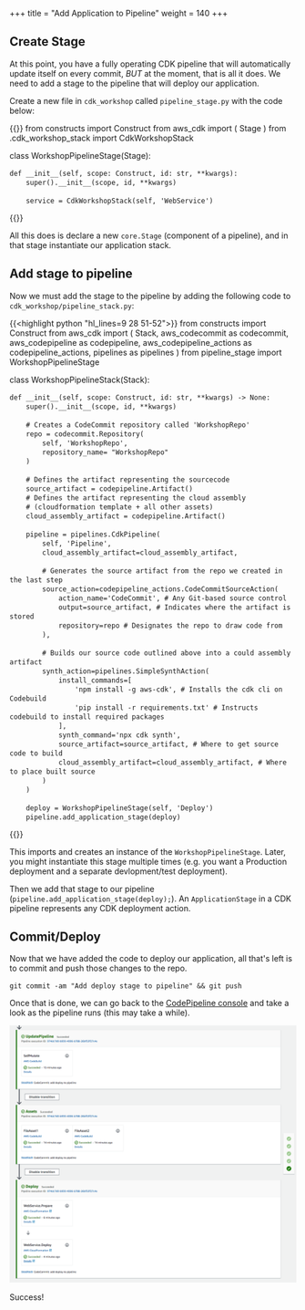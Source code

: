 +++
title = "Add Application to Pipeline"
weight = 140
+++

## Create Stage
At this point, you have a fully operating CDK pipeline that will automatically update itself on every commit, *BUT* at the moment, that is all it does. We need to add a stage to the pipeline that will deploy our application.

Create a new file in `cdk_workshop` called `pipeline_stage.py` with the code below:

{{<highlight python>}}
from constructs import Construct
from aws_cdk import (
    Stage
)
from .cdk_workshop_stack import CdkWorkshopStack

class WorkshopPipelineStage(Stage):

    def __init__(self, scope: Construct, id: str, **kwargs):
        super().__init__(scope, id, **kwargs)

        service = CdkWorkshopStack(self, 'WebService')

{{</highlight>}}

All this does is declare a new `core.Stage` (component of a pipeline), and in that stage instantiate our application stack.

## Add stage to pipeline
Now we must add the stage to the pipeline by adding the following code to `cdk_workshop/pipeline_stack.py`:

{{<highlight python "hl_lines=9 28 51-52">}}
from constructs import Construct
from aws_cdk import (
    Stack,
    aws_codecommit as codecommit,
    aws_codepipeline as codepipeline,
    aws_codepipeline_actions as codepipeline_actions,
    pipelines as pipelines
)
from pipeline_stage import WorkshopPipelineStage

class WorkshopPipelineStack(Stack):

    def __init__(self, scope: Construct, id: str, **kwargs) -> None:
        super().__init__(scope, id, **kwargs)

        # Creates a CodeCommit repository called 'WorkshopRepo'
        repo = codecommit.Repository(
            self, 'WorkshopRepo',
            repository_name= "WorkshopRepo"
        )

        # Defines the artifact representing the sourcecode
        source_artifact = codepipeline.Artifact()
        # Defines the artifact representing the cloud assembly
        # (cloudformation template + all other assets)
        cloud_assembly_artifact = codepipeline.Artifact()

        pipeline = pipelines.CdkPipeline(
            self, 'Pipeline',
            cloud_assembly_artifact=cloud_assembly_artifact,

            # Generates the source artifact from the repo we created in the last step
            source_action=codepipeline_actions.CodeCommitSourceAction(
                action_name='CodeCommit', # Any Git-based source control
                output=source_artifact, # Indicates where the artifact is stored
                repository=repo # Designates the repo to draw code from
            ),

            # Builds our source code outlined above into a could assembly artifact
            synth_action=pipelines.SimpleSynthAction(
                install_commands=[
                    'npm install -g aws-cdk', # Installs the cdk cli on Codebuild
                    'pip install -r requirements.txt' # Instructs codebuild to install required packages
                ],
                synth_command='npx cdk synth',
                source_artifact=source_artifact, # Where to get source code to build
                cloud_assembly_artifact=cloud_assembly_artifact, # Where to place built source
            )
        )

        deploy = WorkshopPipelineStage(self, 'Deploy')
        pipeline.add_application_stage(deploy)
{{</highlight>}}

This imports and creates an instance of the `WorkshopPipelineStage`. Later, you might instantiate this stage multiple times (e.g. you want a Production deployment and a separate devlopment/test deployment).

Then we add that stage to our pipeline (`pipeline.add_application_stage(deploy);`). An `ApplicationStage` in a CDK pipeline represents any CDK deployment action.

## Commit/Deploy
Now that we have added the code to deploy our application, all that's left is to commit and push those changes to the repo.

```
git commit -am "Add deploy stage to pipeline" && git push
```

Once that is done, we can go back to the [CodePipeline console](https://console.aws.amazon.com/codesuite/codepipeline/pipelines) and take a look as the pipeline runs (this may take a while).

![](./pipeline-succeed.png)

Success!
